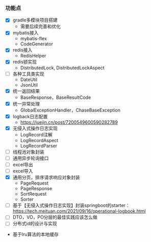 ### 功能点

- [x] gradle多模块项目搭建
  - 需要后续完善和优化
- [x] mybatis接入
  - mybatis-flex
  - CodeGenerator
- [x] redis接入
  - RedisHelper
- [x] redis锁实现
  - DistributedLock, DistributedLockAspect
- [ ] 各种工具类实现
  - DateUtil
  - JsonUtil
- [x] 统一返回结果
  - BaseResponse，BaseResultCode
- [x] 统一异常处理
  - GlobalExceptionHandler，ChaseBaseException
- [x] logback日志配置
  - https://juejin.cn/post/7200549600590282789
- [x] 无侵入式操作日志实现
  - LogRecord注解
  - LogRecordAspect
  - LogRecordParser
- [ ] 线程池对象封装
- [ ] 通用异步轮询接口
- [ ] excel导出
- [ ] excel导入
- [x] 通用分页，排序请求响应对象封装
  - PageRequest
  - PageResponse
  - SortRequest
  - Sorter
- [ ] 基于【无侵入式操作日志实现】封装springboot的starter：https://tech.meituan.com/2021/09/16/operational-logbook.html
- [ ] DTO，VO，PO分层的最佳实践应该怎么做
- [ ] 分布式id的设计与实现
- 基于lru算法的本地缓存